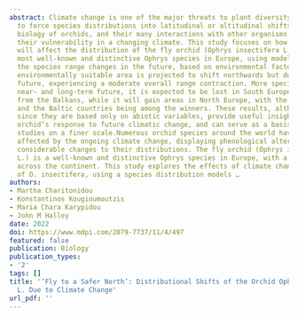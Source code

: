 ```yaml
---
abstract: Climate change is one of the major threats to plant diversity and is expected
  to force species distributions into latitudinal or altitudinal shifts. The complex
  biology of orchids, and their many interactions with other organisms, increases
  their vulnerability in a changing climate. This study focuses on how climatic alterations
  will affect the distribution of the fly orchid (Ophrys insectifera L.), one of the
  most well-known and distinctive Ophrys species in Europe, using models that predict
  the species range changes in the future, based on environmental factors. The orchid’s
  environmentally suitable area is projected to shift northwards but downhill in the
  future, experiencing a moderate overall range contraction. More specifically in
  near- and long-term future, it is expected to be lost in South Europe, especially
  from the Balkans, while it will gain areas in North Europe, with the UK, Scandinavia,
  and the Baltic countries being among the winners. These results, although conservative
  since they are based only on abiotic variables, provide useful insights on the fly
  orchid’s response to future climatic change, and can serve as a basis for further
  studies on a finer scale.Numerous orchid species around the world have already been
  affected by the ongoing climate change, displaying phenological alterations and
  considerable changes to their distributions. The fly orchid (Ophrys insectifera
  L.) is a well-known and distinctive Ophrys species in Europe, with a broad distribution
  across the continent. This study explores the effects of climate change on the range
  of O. insectifera, using a species distribution models …
authors:
- Martha Charitonidou
- Konstantinos Kougioumoutzis
- Maria Chara Karypidou
- John M Halley
date: 2022
doi: https://www.mdpi.com/2079-7737/11/4/497
featured: false
publication: Biology
publication_types:
- '2'
tags: []
title: '‘Fly to a Safer North’: Distributional Shifts of the Orchid Ophrys insectifera
  L. Due to Climate Change'
url_pdf: ''
---
```

